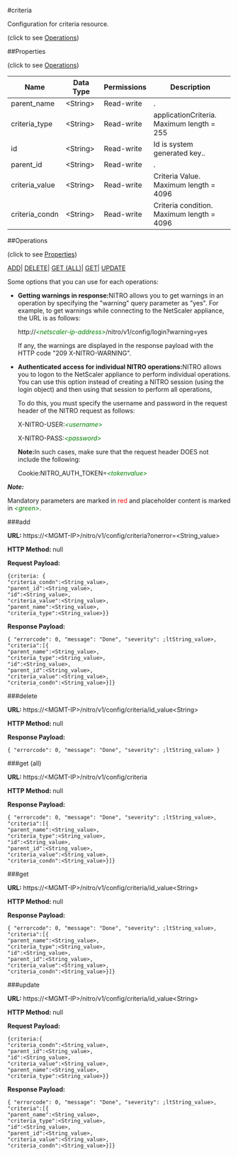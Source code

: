 #criteria



Configuration for criteria resource.

<span>(click to see [Operations](#operations))</span>



##Properties 

<span>(click to see [Operations](#operations))</span>





<table><thead><tr><th>Name</th><th>Data Type</th><th>Permissions</th><th>Description</th></tr></thead><tbody><tr><td>parent_name</td><td>&lt;String></td><td>Read-write</td><td>.</td></tr><tr><td>criteria_type</td><td>&lt;String></td><td>Read-write</td><td>applicationCriteria.<br>Maximum length = 255</td></tr><tr><td>id</td><td>&lt;String></td><td>Read-write</td><td>Id is system generated key..</td></tr><tr><td>parent_id</td><td>&lt;String></td><td>Read-write</td><td>.</td></tr><tr><td>criteria_value</td><td>&lt;String></td><td>Read-write</td><td>Criteria Value.<br>Maximum length = 4096</td></tr><tr><td>criteria_condn</td><td>&lt;String></td><td>Read-write</td><td>Criteria condition.<br>Maximum length = 4096</td></tr></tbody></table>

##Operations 

<span>(click to see [Properties](#properties))</span>





[ADD](#add)| [DELETE](#delete)| [GET (ALL)](#get-all)| [GET](#get)| [UPDATE](#update)





Some options that you can use for each operations:

<ul><li><p><b>Getting warnings in response:</b>NITRO allows you to get warnings in an operation by specifying the "warning" query parameter as "yes". For example, to get warnings while connecting to the NetScaler appliance, the URL is as follows:</p><p>http://<span style="color:green;font-style:italic;">&lt;netscaler-ip-address&gt;</span>/nitro/v1/config/login?warning=yes</p><p>If any, the warnings are displayed in the response payload with the HTTP code "209 X-NITRO-WARNING".</p></li><li><p><b>Authenticated access for individual NITRO operations:</b>NITRO allows you to logon to the NetScaler appliance to perform individual operations. You can use this option instead of creating a NITRO session (using the login object) and then using that session to perform all operations,</p><p>To do this, you must specify the username and password in the request header of the NITRO request as follows:</p><p>X-NITRO-USER:<span style="color:green;font-style:italic;">&lt;username&gt;</span></p><p>X-NITRO-PASS:<span style="color:green;font-style:italic;">&lt;password&gt;</span></p><p><b>Note:</b>In such cases, make sure that the request header DOES not include the following:</p><p>Cookie:NITRO_AUTH_TOKEN=<span style="color:green;font-style:italic;">&lt;tokenvalue&gt;</span></p></li></ul>







***Note:*** 

Mandatory parameters are marked in <span style="color:#FF0000;">red</span> and placeholder content is marked in <span style="color:green;font-style:italic">&lt;green&gt;</span>.



###add







<b>URL: </b>https://&lt;MGMT-IP&gt;/nitro/v1/config/criteria?onerror=&lt;String_value&gt;

<b>HTTP Method: </b>null

<b>Request Payload: </b>
```
{criteria: {
"criteria_condn":<String_value>,
"parent_id":<String_value>,
"id":<String_value>,
"criteria_value":<String_value>,
"parent_name":<String_value>,
"criteria_type":<String_value>}}
```

<b>Response Payload: </b>
```
{ "errorcode": 0, "message": "Done", "severity": ;ltString_value>, "criteria":[{
"parent_name":<String_value>,
"criteria_type":<String_value>,
"id":<String_value>,
"parent_id":<String_value>,
"criteria_value":<String_value>,
"criteria_condn":<String_value>}]}
```







###delete







<b>URL: </b>https://&lt;MGMT-IP&gt;/nitro/v1/config/criteria/id_value&lt;String&gt;

<b>HTTP Method: </b>null

<b>Response Payload: </b>
```
{ "errorcode": 0, "message": "Done", "severity": ;ltString_value> }
```







###get (all)







<b>URL: </b>https://&lt;MGMT-IP&gt;/nitro/v1/config/criteria

<b>HTTP Method: </b>null

<b>Response Payload: </b>
```
{ "errorcode": 0, "message": "Done", "severity": ;ltString_value>, "criteria":[{
"parent_name":<String_value>,
"criteria_type":<String_value>,
"id":<String_value>,
"parent_id":<String_value>,
"criteria_value":<String_value>,
"criteria_condn":<String_value>}]}
```







###get







<b>URL: </b>https://&lt;MGMT-IP&gt;/nitro/v1/config/criteria/id_value&lt;String&gt;

<b>HTTP Method: </b>null

<b>Response Payload: </b>
```
{ "errorcode": 0, "message": "Done", "severity": ;ltString_value>, "criteria":[{
"parent_name":<String_value>,
"criteria_type":<String_value>,
"id":<String_value>,
"parent_id":<String_value>,
"criteria_value":<String_value>,
"criteria_condn":<String_value>}]}
```







###update







<b>URL: </b>https://&lt;MGMT-IP&gt;/nitro/v1/config/criteria/id_value&lt;String&gt;

<b>HTTP Method: </b>null

<b>Request Payload: </b>
```
{criteria:{
"criteria_condn":<String_value>,
"parent_id":<String_value>,
"id":<String_value>,
"criteria_value":<String_value>,
"parent_name":<String_value>,
"criteria_type":<String_value>}}
```

<b>Response Payload: </b>
```
{ "errorcode": 0, "message": "Done", "severity": ;ltString_value>, "criteria":[{
"parent_name":<String_value>,
"criteria_type":<String_value>,
"id":<String_value>,
"parent_id":<String_value>,
"criteria_value":<String_value>,
"criteria_condn":<String_value>}]}
```







